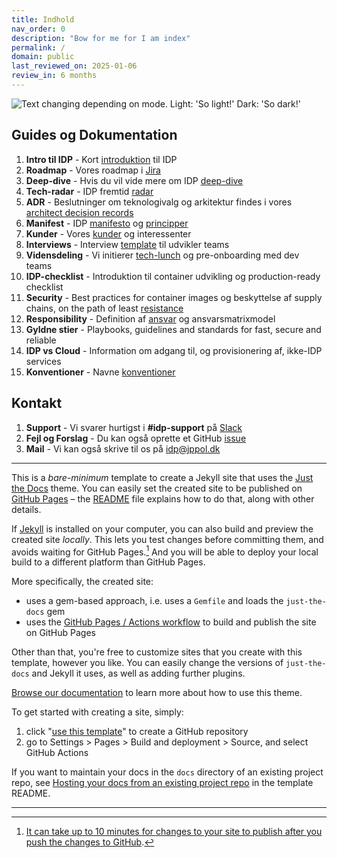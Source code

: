 ```yaml
---
title: Indhold
nav_order: 0
description: "Bow for me for I am index"
permalink: /
domain: public
last_reviewed_on: 2025-01-06
review_in: 6 months
---
```


<picture>
  <source media="(prefers-color-scheme: dark)" srcset="https://github.com/user-attachments/assets/fb6cfda7-7660-477f-8a7a-41e7a6977f47">
  <img alt="Text changing depending on mode. Light: 'So light!' Dark: 'So dark!'" src="https://github.com/user-attachments/assets/54befc36-d2c6-4059-9b1e-864086c65b7d">
</picture>

## **Guides og Dokumentation**

1. **Intro til IDP** - Kort [introduktion](introduktion) til IDP
1. **Roadmap** - Vores roadmap i [Jira](https://jira-jppol.atlassian.net/jira/plans/96/scenarios/96/timeline?vid=1048)
1. **Deep-dive** - Hvis du vil vide mere om IDP [deep-dive](deep-dive)
1. **Tech-radar** - IDP fremtid [radar](https://jppol-idp.github.io/tech-radar/)
1. **ADR** - Beslutninger om teknologivalg og arkitektur findes i vores [architect decision records](architect-decision-records)
1. **Manifest** - IDP [manifesto](manifest) og [principper](principper)
1. **Kunder** - Vores [kunder](kunder) og interessenter
1. **Interviews** - Interview [template](template) til udvikler teams
1. **Vidensdeling** - Vi initierer [tech-lunch](lunch) og pre-onboarding med dev teams
1. **IDP-checklist** - Introduktion til container udvikling og production-ready checklist
1. **Security** - Best practices for container images og beskyttelse af supply chains, on the path of least [resistance](sikkerhed)
1. **Responsibility** - Definition af [ansvar](ansvar) og ansvarsmatrixmodel
1. **Gyldne stier** - Playbooks, guidelines and standards for fast, secure and reliable
1. **IDP vs Cloud** - Information om adgang til, og provisionering af, ikke-IDP services
1. **Konventioner** - Navne [konventioner](konventioner)

## **Kontakt**

1. **Support** - Vi svarer hurtigst i **#idp-support** på [Slack](https://jppol-online.slack.com/archives/C3VL8FBM5)
2. **Fejl og Forslag** - Du kan også oprette et GitHub [issue](https://github.com/jppol-idp/internal-developer-platform/issues)
3. **Mail** - Vi kan også skrive til os på idp@jppol.dk

----

This is a *bare-minimum* template to create a Jekyll site that uses the [Just the Docs] theme. You can easily set the created site to be published on [GitHub Pages] – the [README] file explains how to do that, along with other details.

If [Jekyll] is installed on your computer, you can also build and preview the created site *locally*. This lets you test changes before committing them, and avoids waiting for GitHub Pages.[^1] And you will be able to deploy your local build to a different platform than GitHub Pages.

More specifically, the created site:

- uses a gem-based approach, i.e. uses a `Gemfile` and loads the `just-the-docs` gem
- uses the [GitHub Pages / Actions workflow] to build and publish the site on GitHub Pages

Other than that, you're free to customize sites that you create with this template, however you like. You can easily change the versions of `just-the-docs` and Jekyll it uses, as well as adding further plugins.

[Browse our documentation][Just the Docs] to learn more about how to use this theme.

To get started with creating a site, simply:

1. click "[use this template]" to create a GitHub repository
2. go to Settings > Pages > Build and deployment > Source, and select GitHub Actions

If you want to maintain your docs in the `docs` directory of an existing project repo, see [Hosting your docs from an existing project repo](https://github.com/just-the-docs/just-the-docs-template/blob/main/README.md#hosting-your-docs-from-an-existing-project-repo) in the template README.

----

[^1]: [It can take up to 10 minutes for changes to your site to publish after you push the changes to GitHub](https://docs.github.com/en/pages/setting-up-a-github-pages-site-with-jekyll/creating-a-github-pages-site-with-jekyll#creating-your-site).

[Just the Docs]: https://just-the-docs.github.io/just-the-docs/
[GitHub Pages]: https://docs.github.com/en/pages
[README]: https://github.com/just-the-docs/just-the-docs-template/blob/main/README.md
[Jekyll]: https://jekyllrb.com
[GitHub Pages / Actions workflow]: https://github.blog/changelog/2022-07-27-github-pages-custom-github-actions-workflows-beta/
[use this template]: https://github.com/just-the-docs/just-the-docs-template/generate


